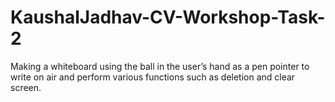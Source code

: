 # KaushalJadhav-CV-Workshop-Task-2
Making a whiteboard using the ball in the user’s hand as a pen pointer to write  on air and perform various functions  such as deletion and clear screen.
